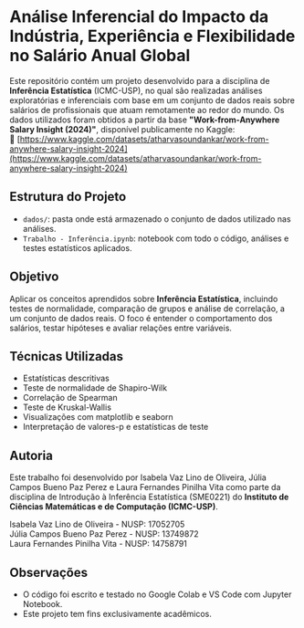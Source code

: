 # Análise Inferencial do Impacto da Indústria, Experiência e Flexibilidade no Salário Anual Global
Este repositório contém um projeto desenvolvido para a disciplina de **Inferência Estatística** (ICMC-USP), no qual são realizadas análises exploratórias e inferenciais com base em um conjunto de dados reais sobre salários de profissionais que atuam remotamente ao redor do mundo. Os dados utilizados foram obtidos a partir da base **"Work-from-Anywhere Salary Insight (2024)"**, disponível publicamente no Kaggle:  
🔗 [https://www.kaggle.com/datasets/atharvasoundankar/work-from-anywhere-salary-insight-2024](https://www.kaggle.com/datasets/atharvasoundankar/work-from-anywhere-salary-insight-2024)

## Estrutura do Projeto

- `dados/`: pasta onde está armazenado o conjunto de dados utilizado nas análises.
- `Trabalho - Inferência.ipynb`: notebook com todo o código, análises e testes estatísticos aplicados.

## Objetivo

Aplicar os conceitos aprendidos sobre **Inferência Estatística**, incluindo testes de normalidade, comparação de grupos e análise de correlação, a um conjunto de dados reais. O foco é entender o comportamento dos salários, testar hipóteses e avaliar relações entre variáveis.

## Técnicas Utilizadas

- Estatísticas descritivas
- Teste de normalidade de Shapiro-Wilk
- Correlação de Spearman
- Teste de Kruskal-Wallis
- Visualizações com matplotlib e seaborn
- Interpretação de valores-p e estatísticas de teste

## Autoria

Este trabalho foi desenvolvido por Isabela Vaz Lino de Oliveira, Júlia Campos Bueno Paz Perez e Laura Fernandes Pinilha Vita como parte da disciplina de Introdução à Inferência Estatística (SME0221) do **Instituto de Ciências Matemáticas e de Computação (ICMC-USP)**.

Isabela Vaz Lino de Oliveira - NUSP: 17052705 <br>
Júlia Campos Bueno Paz Perez - NUSP: 13749872 <br>
Laura Fernandes Pinilha Vita - NUSP: 14758791 <br>

## Observações

- O código foi escrito e testado no Google Colab e VS Code com Jupyter Notebook.
- Este projeto tem fins exclusivamente acadêmicos.

